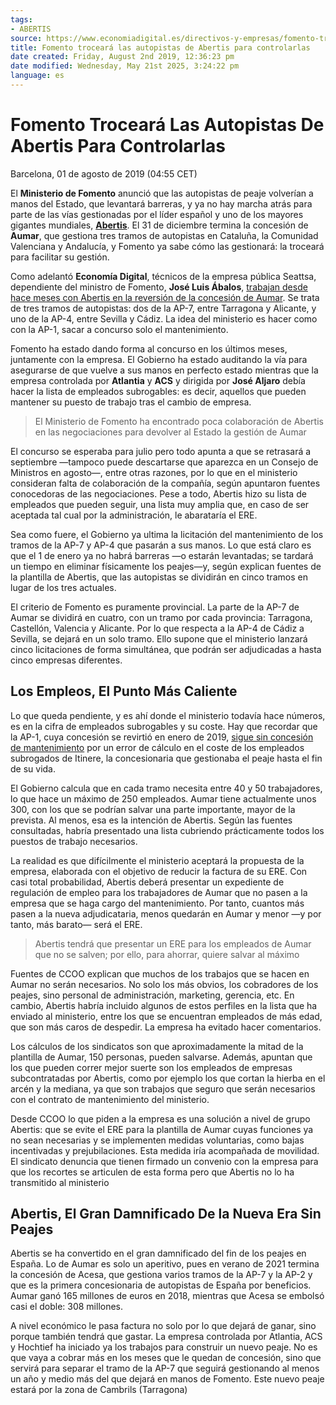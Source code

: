 ```yaml
---
tags:
- ABERTIS
source: https://www.economiadigital.es/directivos-y-empresas/fomento-troceara-las-autopistas-de-abertis-para-controlarlas_641309_102.html
title: Fomento troceará las autopistas de Abertis para controlarlas
date created: Friday, August 2nd 2019, 12:36:23 pm
date modified: Wednesday, May 21st 2025, 3:24:22 pm
language: es
---
```


# Fomento Troceará Las Autopistas De Abertis Para Controlarlas

Barcelona, 01 de agosto de 2019 (04:55 CET)

El **Ministerio de Fomento** anunció que las autopistas de peaje volverían a manos del Estado, que levantará barreras, y ya no hay marcha atrás para parte de las vías gestionadas por el líder español y uno de los mayores gigantes mundiales, **[Abertis](https://www.economiadigital.es/tag/abertis)**. El 31 de diciembre termina la concesión de **Aumar**, que gestiona tres tramos de autopistas en Cataluña, la Comunidad Valenciana y Andalucía, y Fomento ya sabe cómo las gestionará: la troceará para facilitar su gestión.

Como adelantó **Economía Digital**, técnicos de la empresa pública Seattsa, dependiente del ministro de Fomento, **José Luis Ábalos**, [trabajan desde hace meses con Abertis en la reversión de la concesión de Aumar](https://www.economiadigital.es/directivos-y-empresas/fomento-envia-a-sus-hombres-de-negro-a-las-autopistas-de-abertis_638684_102.html). Se trata de tres tramos de autopistas: dos de la AP-7, entre Tarragona y Alicante, y uno de la AP-4, entre Sevilla y Cádiz. La idea del ministerio es hacer como con la AP-1, sacar a concurso solo el mantenimiento.

Fomento ha estado dando forma al concurso en los últimos meses, juntamente con la empresa. El Gobierno ha estado auditando la vía para asegurarse de que vuelve a sus manos en perfecto estado mientras que la empresa controlada por **Atlantia** y **ACS** y dirigida por **José Aljaro** debía hacer la lista de empleados subrogables: es decir, aquellos que pueden mantener su puesto de trabajo tras el cambio de empresa.

> El Ministerio de Fomento ha encontrado poca colaboración de Abertis en las negociaciones para devolver al Estado la gestión de Aumar

El concurso se esperaba para julio pero todo apunta a que se retrasará a septiembre —tampoco puede descartarse que aparezca en un Consejo de Ministros en agosto—, entre otras razones, por lo que en el ministerio consideran falta de colaboración de la compañía, según apuntaron fuentes conocedoras de las negociaciones. Pese a todo, Abertis hizo su lista de empleados que pueden seguir, una lista muy amplia que, en caso de ser aceptada tal cual por la administración, le abarataría el ERE.

Sea como fuere, el Gobierno ya ultima la licitación del mantenimiento de los tramos de la AP-7 y AP-4 que pasarán a sus manos. Lo que está claro es que el 1 de enero ya no habrá barreras —o estarán levantadas; se tardará un tiempo en eliminar físicamente los peajes—y, según explican fuentes de la plantilla de Abertis, que las autopistas se dividirán en cinco tramos en lugar de los tres actuales.

El criterio de Fomento es puramente provincial. La parte de la AP-7 de Aumar se dividirá en cuatro, con un tramo por cada provincia: Tarragona, Castellón, Valencia y Alicante. Por lo que respecta a la AP-4 de Cádiz a Sevilla, se dejará en un solo tramo. Ello supone que el ministerio lanzará cinco licitaciones de forma simultánea, que podrán ser adjudicadas a hasta cinco empresas diferentes.

## Los Empleos, El Punto Más Caliente

Lo que queda pendiente, y es ahí donde el ministerio todavía hace números, es en la cifra de empleados subrogables y su coste. Hay que recordar que la AP-1, cuya concesión se revirtió en enero de 2019, [sigue sin concesión de mantenimiento](https://www.economiadigital.es/directivos-y-empresas/fomento-se-estrella-contra-el-primer-peaje-suprimido_639128_102.html) por un error de cálculo en el coste de los empleados subrogados de Itinere, la concesionaria que gestionaba el peaje hasta el fin de su vida.

El Gobierno calcula que en cada tramo necesita entre 40 y 50 trabajadores, lo que hace un máximo de 250 empleados. Aumar tiene actualmente unos 300, con los que se podrían salvar una parte importante, mayor de la prevista. Al menos, esa es la intención de Abertis. Según las fuentes consultadas, habría presentado una lista cubriendo prácticamente todos los puestos de trabajo necesarios.

La realidad es que difícilmente el ministerio aceptará la propuesta de la empresa, elaborada con el objetivo de reducir la factura de su ERE. Con casi total probabilidad, Abertis deberá presentar un expediente de regulación de empleo para los trabajadores de Aumar que no pasen a la empresa que se haga cargo del mantenimiento. Por tanto, cuantos más pasen a la nueva adjudicataria, menos quedarán en Aumar y menor —y por tanto, más barato— será el ERE.

> Abertis tendrá que presentar un ERE para los empleados de Aumar que no se salven; por ello, para ahorrar, quiere salvar al máximo

Fuentes de CCOO explican que muchos de los trabajos que se hacen en Aumar no serán necesarios. No solo los más obvios, los cobradores de los peajes, sino personal de administración, marketing, gerencia, etc. En cambio, Abertis habría incluido algunos de estos perfiles en la lista que ha enviado al ministerio, entre los que se encuentran empleados de más edad, que son más caros de despedir. La empresa ha evitado hacer comentarios.

Los cálculos de los sindicatos son que aproximadamente la mitad de la plantilla de Aumar, 150 personas, pueden salvarse. Además, apuntan que los que pueden correr mejor suerte son los empleados de empresas subcontratadas por Abertis, como por ejemplo los que cortan la hierba en el arcén y la mediana, ya que son trabajos que seguro que serán necesarios con el contrato de mantenimiento del ministerio.

Desde CCOO lo que piden a la empresa es una solución a nivel de grupo Abertis: que se evite el ERE para la plantilla de Aumar cuyas funciones ya no sean necesarias y se implementen medidas voluntarias, como bajas incentivadas y prejubilaciones. Esta medida iría acompañada de movilidad. El sindicato denuncia que tienen firmado un convenio con la empresa para que los recortes se articulen de esta forma pero que Abertis no lo ha transmitido al ministerio

## Abertis, El Gran Damnificado De la Nueva Era Sin Peajes

Abertis se ha convertido en el gran damnificado del fin de los peajes en España. Lo de Aumar es solo un aperitivo, pues en verano de 2021 termina la concesión de Acesa, que gestiona varios tramos de la AP-7 y la AP-2 y que es la primera concesionaria de autopistas de España por beneficios. Aumar ganó 165 millones de euros en 2018, mientras que Acesa se embolsó casi el doble: 308 millones.

A nivel económico le pasa factura no solo por lo que dejará de ganar, sino porque también tendrá que gastar. La empresa controlada por Atlantia, ACS y Hochtief ha iniciado ya los trabajos para construir un nuevo peaje. No es que vaya a cobrar más en los meses que le quedan de concesión, sino que servirá para separar el tramo de la AP-7 que seguirá gestionando al menos un año y medio más del que dejará en manos de Fomento. Este nuevo peaje estará por la zona de Cambrils (Tarragona)
